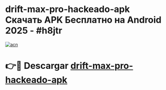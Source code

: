 # drift-max-pro-hackeado-apk Скачать APK Бесплатно на Android 2025 - #h8jtr

[![acn](https://github.com/user-attachments/assets/0f9c940e-d8b0-45ae-aac7-cd30a18b3e1c)](https://apps.freeplayer.one?title=drift-max-pro-hackeado-apk&ref=9RF)

# 👉🔴 Descargar [drift-max-pro-hackeado-apk](https://apps.freeplayer.one?title=drift-max-pro-hackeado-apk&ref=9RF)